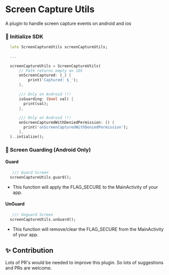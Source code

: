 # Screen Capture Utils
A plugin to handle screen capture events on android and ios

### 🚀 Initialize SDK

```dart
  late ScreenCaptureUtils screenCaptureUtils;
  
  ...   
    
  screenCaptureUtils = ScreenCaptureUtils(
      // Path returns empty on iOS
      onScreenCaptured: (_) {
          print('Captured: $_');
      },
    
      /// Only on Android !!!
      isGuarding: (bool val) {
        print(val);
      },
    
      /// Only on Android !!!
      onScreenCapturedWithDeniedPermission: () {
        print('onScreenCapturedWithDeniedPermission');
      },
  )..intialize();
```

### ️🔐 Screen Guarding (Android Only)

#### Guard
```dart
   /// Guard Screen
  screenCaptureUtils.guard();
```
- This function will apply the FLAG_SECURE to the MainActivity of your app.

#### UnGuard
```dart
   /// Unguard Screen
  screenCaptureUtils.unGuard();
```
- This function will remove/clear the FLAG_SECURE from the MainActivity of your app.



## ✨ Contribution
 Lots of PR's would be needed to improve this plugin. So lots of suggestions and PRs are welcome.
